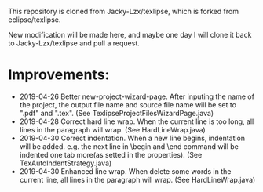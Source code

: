 This repository is cloned from Jacky-Lzx/texlipse, which is forked from eclipse/texlipse.

New modification will be made here, and maybe one day I will clone it back to Jacky-Lzx/texlipse and pull a request.

# Improvements:
* 2019-04-26 Better new-project-wizard-page. After inputing the name of the project, the output file name and source file name will be set to "<projectName>.pdf" and "<projectName>.tex". (See TexlipseProjectFilesWizardPage.java)
* 2019-04-28 Correct hard line wrap. When the current line is too long, all lines in the paragraph will wrap. (See HardLineWrap.java)
* 2019-04-30 Correct indentation. When a new line begins, indentation will be added. e.g. the next line in \begin and \end command will be indented one tab more(as setted in the properties). (See TexAutoIndentStrategy.java)
* 2019-04-30 Enhanced line wrap. When delete some words in the current line, all lines in the paragraph will wrap. (See HardLineWrap.java)